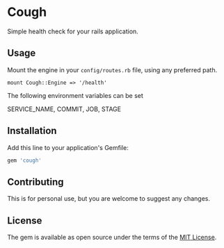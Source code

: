 # Cough
Simple health check for your rails application.

## Usage
Mount the engine in your `config/routes.rb` file, using any preferred path.
```
mount Cough::Engine => '/health'
```

The following environment variables can be set

SERVICE_NAME, COMMIT, JOB, STAGE

## Installation
Add this line to your application's Gemfile:

```ruby
gem 'cough'
```

## Contributing
This is for personal use, but you are welcome to suggest any changes.

## License
The gem is available as open source under the terms of the [MIT License](https://opensource.org/licenses/MIT).
